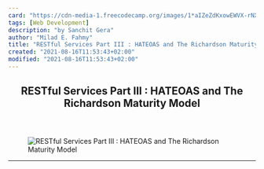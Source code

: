 ```yaml
---
card: "https://cdn-media-1.freecodecamp.org/images/1*aIZeZdKxowEWVX-rNXsmGQ.jpeg"
tags: [Web Development]
description: "by Sanchit Gera"
author: "Milad E. Fahmy"
title: "RESTful Services Part III : HATEOAS and The Richardson Maturity Model"
created: "2021-08-16T11:53:43+02:00"
modified: "2021-08-16T11:53:43+02:00"
---
```

<div class="site-wrapper">
<main id="site-main" class="site-main outer">
<div class="inner">
<article class="post-full post tag-web-development tag-tech tag-startup tag-programming tag-technology ">
<header class="post-full-header">
<h1 class="post-full-title">RESTful Services Part III : HATEOAS and The Richardson Maturity Model</h1>
</header>
<figure class="post-full-image">
<picture>
<source media="(max-width: 700px)" sizes="1px" srcset="data:image/gif;base64,R0lGODlhAQABAIAAAAAAAP///yH5BAEAAAAALAAAAAABAAEAAAIBRAA7 1w">
<source media="(min-width: 701px)" sizes="(max-width: 800px) 400px,
(max-width: 1170px) 700px,
1400px" srcset="https://cdn-media-1.freecodecamp.org/images/1*aIZeZdKxowEWVX-rNXsmGQ.jpeg 300w,
https://cdn-media-1.freecodecamp.org/images/1*aIZeZdKxowEWVX-rNXsmGQ.jpeg 600w,
https://cdn-media-1.freecodecamp.org/images/1*aIZeZdKxowEWVX-rNXsmGQ.jpeg 1000w,
https://cdn-media-1.freecodecamp.org/images/1*aIZeZdKxowEWVX-rNXsmGQ.jpeg 2000w">
<img onerror="this.style.display='none'" src="https://cdn-media-1.freecodecamp.org/images/1*aIZeZdKxowEWVX-rNXsmGQ.jpeg" alt="RESTful Services Part III : HATEOAS and The Richardson Maturity Model">
</picture>
</figure>
<section class="post-full-content">
<div class="post-content medium-migrated-article">
</div>
<hr>
</section>
</article>
</div>
</main>
</div>
<!-- Google Tag Manager (noscript) -->
<!-- End Google Tag Manager (noscript) -->
